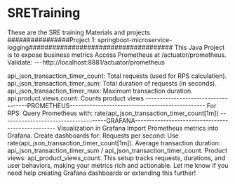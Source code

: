 # SRETraining
These are the SRE training Materials  and projects
################Project 1: springboot-microservice-logging#####################################
This Java Project is to expose business metrics
Access Prometheus at /actuator/prometheus. Validate:
---http://localhost:8881/actuator/prometheus

api_json_transaction_timer_count: Total requests (used for RPS calculation).
api_json_transaction_timer_sum: Total duration of requests (in seconds).
api_json_transaction_timer_max: Maximum transaction duration.
api.product.views.count: Counts product views
------------------------------------PROMETHEUS------------------------------------------------
For RPS:
Query Prometheus with:
rate(api_json_transaction_timer_count[1m])
-------------------------------------GRAFANA--------------------------------------------------
Visualization in Grafana
Import Prometheus metrics into Grafana.
Create dashboards for:
Requests per second: Use rate(api_json_transaction_timer_count[1m]).
Average transaction duration: api_json_transaction_timer_sum / api_json_transaction_timer_count.
Product views: api_product_views_count.
This setup tracks requests, durations, and user behaviors, making your metrics rich and actionable. Let me know if you need help creating Grafana dashboards or extending this further!
